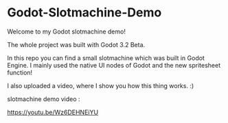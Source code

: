 # Godot-Slotmachine-Demo

Welcome to my Godot slotmachine demo!

The whole project was built with Godot 3.2 Beta.

In this repo you can find a small slotmachine which was built in Godot Engine. 
I mainly used the native UI nodes of Godot and the new spritesheet function!

I also uploaded a video, where I show you how this thing works. :)

slotmachine demo video : 

https://youtu.be/Wz6DEHNEiYU
